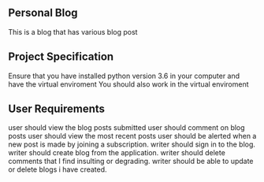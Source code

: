 ## Personal Blog
  This is a blog that has various blog post  

## Project Specification
  Ensure that you have installed python version 3.6 in your computer and have the virtual enviroment
  You should also work  in the virtual enviroment  
## User Requirements
 user should view the blog posts submitted
 user should comment on blog posts
 user should view the most recent posts
 user should be alerted when a new post is made by joining a subscription.
 writer should sign in to the blog.
 writer should create blog from the application.
 writer should delete comments that I find insulting or degrading.
 writer should be able to  update or delete blogs i have created.
